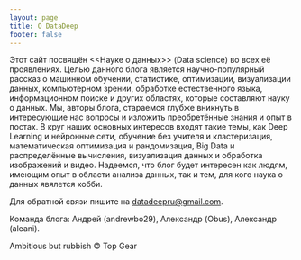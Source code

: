 ```yaml
---
layout: page
title: О DataDeep
footer: false
---
```


Этот сайт посвящён <<Науке о данных>> (Data science) во всех её проявлениях. Целью данного блога является научно-популярный рассказ о машинном обучении, статистике, оптимизации, визуализации данных, компьютерном зрении, обработке естественного языка, информационном поиске и других областях, которые составляют науку о данных. Мы, авторы блога, стараемся глубже вникнуть в интересующие нас вопросы и изложить преобретённые знания и опыт в постах. В круг наших основных интересов входят такие темы, как Deep Learning и нейронные сети, обучение без учителя и кластеризация, математическая оптимизация и рандомизация, Big Data и распределённые вычисления, визуализация данных и обработка изображений и видео. Надеемся, что блог будет интересен как людям, имеющим опыт в области анализа данных, так и тем, для кого наука о данных явялется хобби. 

Для обратной связи пишите на datadeepru@gmail.com. 

Команда блога: Андрей (andrewbo29), Александр (Obus), Александр (aleani).

Ambitious but rubbish &copy; Top Gear

